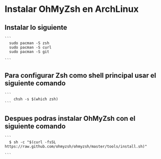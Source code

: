 # Instalar OhMyZsh en ArchLinux

## Instalar lo siguiente

    ```
      sudo pacman -S zsh
      sudo pacman -S curl
      sudo pacman -S git

  	```

## Para configurar Zsh como shell principal usar el siguiente comando

  	```
        chsh -s $(which zsh)
    ```

## Despues podras instalar OhMyZsh con el siguiente comando

  	```
      $ sh -c "$(curl -fsSL https://raw.github.com/ohmyzsh/ohmyzsh/master/tools/install.sh)"

  	```

